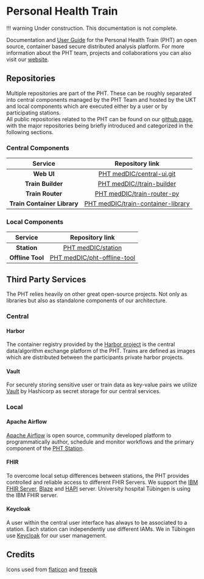 # Personal Health Train
!!! warning
    Under construction. This documentation is not complete.

Documentation and [User Guide](user_guide/user_interface.md) for the Personal Health Train (PHT) an open source, container based secure distributed analysis platform.
For more information about the PHT team, projects and collaborations you can also visit our [website](https://personalhealthtrain.de/).

## Repositories
Multiple repositories are part of the PHT. These can be roughly separated into central components managed by the PHT Team
and hosted by the UKT and local components which are executed either by a user or by participating stations.  
All public repositories related to the PHT can be found on our [github page](https://github.com/PHT-Medic),
with the major repositories being briefly introduced and categorized in the following sections.


### Central Components
| Service        | Repository link |
|:-------------:|:-------------:|
| **Web UI**      | [PHT medDIC/central-ui.git](https://github.com/PHT-Medic/central-ui.git) |
| **Train Builder**      | [PHT medDIC//train-builder](https://github.com/PHT-Medic/central-train-builder.git)      |
| **Train Router** | [PHT medDIC/train-router-py](https://github.com/PHT-Medic/central-train-router.git)      |
| **Train Container Library**|  [PHT medDIC/train-container-library](https://github.com/PHT-Medic/train-container-library.git)|


### Local Components
| Service        | Repository link |
|:-------------:|:-------------:|
|**Station** | [PHT medDIC/station](https://github.com/PHT-Medic/station)|
|**Offline Tool** | [PHT medDIC/pht-offline-tool](https://github.com/PHT-Medic/offline-tool.git)|


## Third Party Services
The PHT relies heavily on other great open-source projects. Not only as libraries but also as standalone components of
our architecture.

### Central
#### Harbor
The container registry provided by the [Harbor project](https://goharbor.io/) is the central data/algorithm exchange 
platform of the PHT. Trains are defined as images which are distributed between the participants private harbor projects.

#### Vault
For securely storing sensitive user or train data as key-value pairs we utilize [Vault](https://www.vaultproject.io/)
by Hashicorp as secret storage for our central services.

### Local
#### Apache Airflow
[Apache Airflow](https://airflow.apache.org/) is open source, community developed platform to programmatically author,
schedule and monitor workflows and the primary component of the [PHT Station](user_guide/station.md).

#### FHIR
To overcome local setup differences between stations, the PHT provides controlled and reliable access to different FHIR Servers.
We support the  [IBM FHIR Server](https://hub.docker.com/r/ibmcom/ibm-fhir-server), [Blaze](https://github.com/samply/blaze)
and [HAPI](https://hapifhir.io) server. University hospital Tübingen is using the IBM FHIR server.

#### Keycloak
A user within the central user interface has always to be associated to a station. Each station can independently use different IAMs.
We in Tübingen use [Keycloak](https://hub.docker.com/r/jboss/keycloak/) for our user management.


## Credits
Icons used from [flaticon](https://www.flaticon.com/) and [freepik](https://www.freepik.com)


